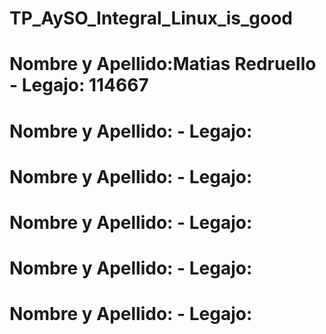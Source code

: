 # TP_AySO_Integral_Linux_is_good
# Nombre y Apellido:Matias Redruello - Legajo: 114667  
# Nombre y Apellido: - Legajo: 
# Nombre y Apellido: - Legajo:   
# Nombre y Apellido: - Legajo:   
# Nombre y Apellido: - Legajo: 
# Nombre y Apellido: - Legajo: 
